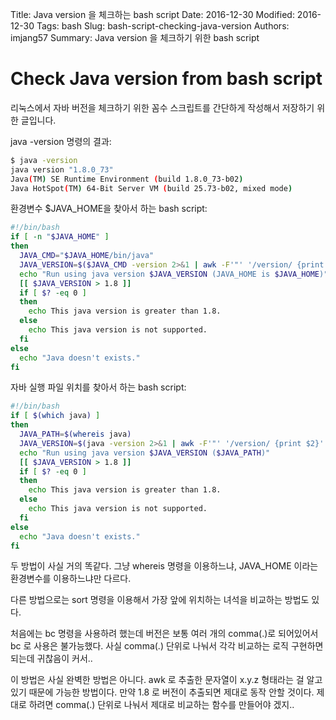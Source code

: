 Title: Java version 을 체크하는 bash script
Date: 2016-12-30
Modified: 2016-12-30
Tags: bash
Slug: bash-script-checking-java-version
Authors: imjang57
Summary: Java version 을 체크하기 위한 bash script

# Check Java version from bash script

리눅스에서 자바 버전을 체크하기 위한 꼼수 스크립트를 간단하게 작성해서 저장하기 위한 글입니다.

java -version 명령의 결과:

```bash
$ java -version
java version "1.8.0_73"
Java(TM) SE Runtime Environment (build 1.8.0_73-b02)
Java HotSpot(TM) 64-Bit Server VM (build 25.73-b02, mixed mode)
```

환경변수 $JAVA_HOME을 찾아서 하는 bash script:

```bash
#!/bin/bash
if [ -n "$JAVA_HOME" ]
then
  JAVA_CMD="$JAVA_HOME/bin/java"
  JAVA_VERSION=$($JAVA_CMD -version 2>&1 | awk -F'"' '/version/ {print $2}' | awk -F'_' '{print $1}')
  echo "Run using java version $JAVA_VERSION (JAVA_HOME is $JAVA_HOME)"
  [[ $JAVA_VERSION > 1.8 ]]
  if [ $? -eq 0 ]
  then
    echo This java version is greater than 1.8.
  else
    echo This java version is not supported.
  fi
else
  echo "Java doesn't exists."
fi
```

자바 실행 파일 위치를 찾아서 하는 bash script:

```bash
#!/bin/bash
if [ $(which java) ]
then
  JAVA_PATH=$(whereis java)
  JAVA_VERSION=$(java -version 2>&1 | awk -F'"' '/version/ {print $2}' | awk -F'_' '{print $1}')
  echo "Run using java version $JAVA_VERSION ($JAVA_PATH)"
  [[ $JAVA_VERSION > 1.8 ]]
  if [ $? -eq 0 ]
  then
    echo This java version is greater than 1.8.
  else
    echo This java version is not supported.
  fi
else
  echo "Java doesn't exists."
fi
```

두 방법이 사실 거의 똑같다. 그냥 whereis 명령을 이용하느냐, JAVA_HOME 이라는 환경변수를 이용하느냐만 다르다.

다른 방법으로는 sort 명령을 이용해서 가장 앞에 위치하는 녀석을 비교하는 방법도 있다.

처음에는 bc 명령을 사용하려 했는데 버전은 보통 여러 개의 comma(.)로 되어있어서 bc 로 사용은 불가능했다. 사실 comma(.) 단위로 나눠서 각각 비교하는 로직 구현하면 되는데 귀찮음이 커서..

이 방법은 사실 완벽한 방법은 아니다. awk 로 추출한 문자열이 x.y.z 형태라는 걸 알고 있기 때문에 가능한 방법이다. 만약 1.8 로 버전이 추출되면 제대로 동작 안할 것이다. 제대로 하려면 comma(.) 단위로 나눠서 제대로 비교하는 함수를 만들어야 겠지..

